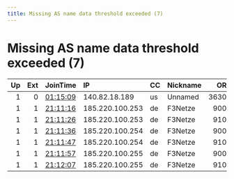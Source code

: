 ```yaml
---
title: Missing AS name data threshold exceeded (7)
---
```


# Missing AS name data threshold exceeded (7)

|   Up |   Ext | JoinTime                                                                                            | IP              | CC   | Nickname   |   ORp |   Dirp | Version   | Contact          | OS    |   eFamMembers |
|-----:|------:|:----------------------------------------------------------------------------------------------------|:----------------|:-----|:-----------|------:|-------:|:----------|:-----------------|:------|--------------:|
|    1 |     0 | [01:15:09](https://metrics.torproject.org/rs.html#details/E5575C988CB8F0B1C65DFFB749989E6038127DC3) | 140.82.18.189   | us   | Unnamed    | 36303 |      0 | 0.3.2.10  | None             | Linux |             1 |
|    1 |     1 | [21:11:16](https://metrics.torproject.org/rs.html#details/9973E1E9730A58FDBA9E112D2B3342D2C0D921B5) | 185.220.100.253 | de   | F3Netze    |  9000 |   9001 | 0.3.2.10  | abuse@f3netze.de | Linux |             8 |
|    1 |     1 | [21:11:26](https://metrics.torproject.org/rs.html#details/939126EA4D25CB212A79746C133194F8A24C435B) | 185.220.100.253 | de   | F3Netze    |  9100 |   9101 | 0.3.2.10  | abuse@f3netze.de | Linux |             8 |
|    1 |     1 | [21:11:36](https://metrics.torproject.org/rs.html#details/9BFC62520F4DB61F5DF99063EF95B142037D7AA4) | 185.220.100.254 | de   | F3Netze    |  9000 |   9001 | 0.3.2.10  | abuse@f3netze.de | Linux |             8 |
|    1 |     1 | [21:11:47](https://metrics.torproject.org/rs.html#details/0436EB493D58A21F22621C916B4E2285A10B513E) | 185.220.100.254 | de   | F3Netze    |  9100 |   9101 | 0.3.2.10  | abuse@f3netze.de | Linux |             8 |
|    1 |     1 | [21:11:57](https://metrics.torproject.org/rs.html#details/2BD4AAEF7B149EE7C290DEDD1CFA3259AA1DB66B) | 185.220.100.255 | de   | F3Netze    |  9000 |   9001 | 0.3.2.10  | abuse@f3netze.de | Linux |             8 |
|    1 |     1 | [21:12:07](https://metrics.torproject.org/rs.html#details/2017B0DF257A9D6501F084B6D7AEAAF6852E9DC1) | 185.220.100.255 | de   | F3Netze    |  9100 |   9101 | 0.3.2.10  | abuse@f3netze.de | Linux |             8 |
